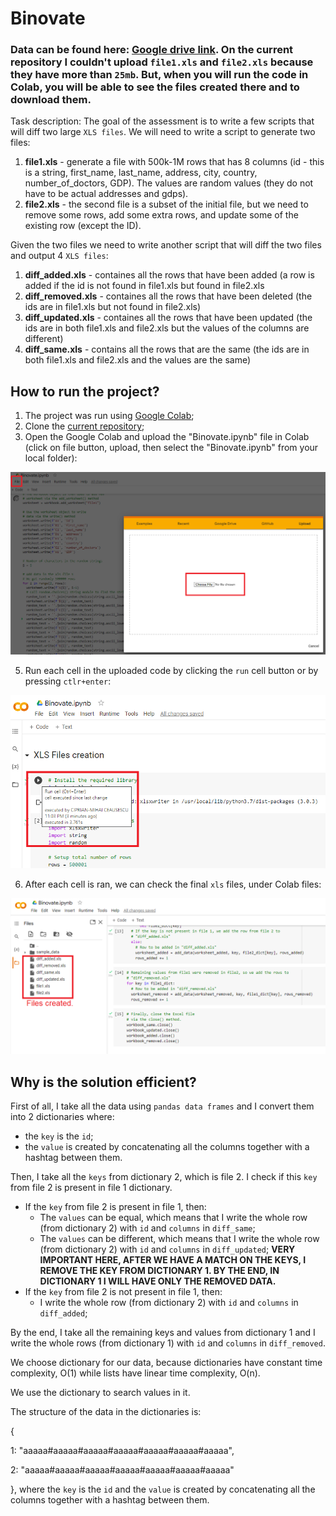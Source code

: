 # Binovate

### Data can be found here: [Google drive link](https://drive.google.com/drive/folders/1lu9WDTwy___lzwle7PZA-BZRq1bWzPQl?usp=sharing). On the current repository I couldn't upload `file1.xls` and `file2.xls` because they have more than `25mb`. But, when you will run the code in Colab, you will be able to see the files created there and to download them.  

Task description: 
The goal of the assessment is to write a few scripts that will diff two large `XLS files`. We will need to write a script to generate two files:
1. <b>file1.xls</b> - generate a file with 500k-1M rows that has 8 columns (id - this is a string, first_name, last_name, address, city, country, number_of_doctors, GDP). The values are random values (they do not have to be actual addresses and gdps).
2. <b>file2.xls</b> - the second file is a subset of the initial file, but we need to remove some rows, add some extra rows, and update some of the existing row (except the ID).

Given the two files we need to write another script that will diff the two files and output 4 `XLS files`: 
1. <b>diff_added.xls</b> - containes all the rows that have been added (a row is added if the id is not found in file1.xls but found in file2.xls
2. <b>diff_removed.xls</b> - containes all the rows that have been deleted (the ids are in file1.xls but not found in file2.xls)
3. <b>diff_updated.xls</b> - containes all the rows that have been updated (the ids are in both file1.xls and file2.xls but the values of the columns are different)
4. <b>diff_same.xls</b> - contains all the rows that are the same (the ids are in both file1.xls and file2.xls and the values are the same)

## How to run the project?
1. The project was run using [Google Colab](https://colab.research.google.com/);
2. Clone the [current repository](https://github.com/cciprianmihai/Binovate);
3. Open the Google Colab and upload the "Binovate.ipynb" file in Colab (click on file button, upload, then select the "Binovate.ipynb" from your local folder):

![](B1.png)

5. Run each cell in the uploaded code by clicking the `run` cell button or by pressing `ctlr+enter`:

![](B2.png)

6. After each cell is ran, we can check the final `xls` files, under Colab files:

![](B3.png)

## Why is the solution efficient?
First of all, I take all the data using `pandas data frames` and I convert them into 2 dictionaries where:
- the `key` is the `id`;
- the `value` is created by concatenating all the columns together with a hashtag between them. 

Then, I take all the `keys` from dictionary 2, which is file 2. I check if this `key` from file 2 is present in file 1 dictionary.

- If the `key` from file 2 is present in file 1, then:
  - The `values` can be equal, which means that I write the whole row (from dictionary 2) with `id` and `columns` in `diff_same`;
  - The `values` can be different, which means that I write the whole row (from dictionary 2) with `id` and `columns` in `diff_updated`;
  **VERY IMPORTANT HERE, AFTER WE HAVE A MATCH ON THE KEYS, I REMOVE THE KEY FROM DICTIONARY 1. BY THE END, IN DICTIONARY 1 I WILL HAVE ONLY THE REMOVED DATA.**
- If the `key` from file 2 is not present in file 1, then:
  - I write the whole row (from dictionary 2) with `id` and `columns` in `diff_added`;

By the end, I take all the remaining keys and values from dictionary 1 and I write the whole rows (from dictionary 1) with `id` and `columns` in `diff_removed`.

We choose dictionary for our data, because dictionaries have constant time complexity, O(1) while lists have linear time complexity, O(n). 

We use the dictionary to search values in it.

The structure of the data in the dictionaries is:

{

   1: "aaaaa#aaaaa#aaaaa#aaaaa#aaaaa#aaaaa#aaaaa",
   
   2: "aaaaa#aaaaa#aaaaa#aaaaa#aaaaa#aaaaa#aaaaa"
   
}, where the `key` is the `id` and the `value` is created by concatenating all the columns together with a hashtag between them. 
